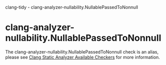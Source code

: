 clang-tidy - clang-analyzer-nullability.NullablePassedToNonnull

</div>

<div class="meta"
http-equiv=refresh="5;URL=https://clang.llvm.org/docs/analyzer/checkers.html#nullability-nullablepassedtononnull">

</div>

# clang-analyzer-nullability.NullablePassedToNonnull

The clang-analyzer-nullability.NullablePassedToNonnull check is an
alias, please see [Clang Static Analyzer Available
Checkers](https://clang.llvm.org/docs/analyzer/checkers.html#nullability-nullablepassedtononnull)
for more information.
